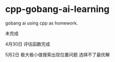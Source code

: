 # cpp-gobang-ai-learning
gobang ai using cpp as homework.

未完成

4月30日 评估函数完成

5月2日 极大极小值搜索出现位置问题 选择不了最优解
